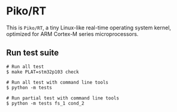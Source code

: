 # Piko/RT

This is `Piko/RT`, a tiny Linux-like real-time operating system kernel, optimized for ARM Cortex-M series microprocessors.


## Run test suite

```
# Run all test
$ make PLAT=stm32p103 check

# Run all test with command line tools
$ python -m tests

# Run partial test with command line tools
$ python -m tests fs_1 cond_2
```
